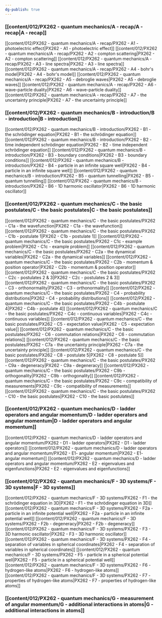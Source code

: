 ```yaml
---
dg-publish: true
---
```


### [[content/012/PX262 - quantum mechanics/A - recap/A - recap\|A - recap]]
[[content/012/PX262 - quantum mechanics/A - recap/PX262 - A1 - photoelectric effect\|PX262 - A1 - photoelectric effect]]
[[content/012/PX262 - quantum mechanics/A - recap/PX262 - A2 - compton scattering\|PX262 - A2 - compton scattering]]
[[content/012/PX262 - quantum mechanics/A - recap/PX262 - A3 - line spectra\|PX262 - A3 - line spectra]]
[[content/012/PX262 - quantum mechanics/A - recap/PX262 - A4 - bohr's model\|PX262 - A4 - bohr's model]]
[[content/012/PX262 - quantum mechanics/A - recap/PX262 - A5 - debroglie waves\|PX262 - A5 - debroglie waves]]
[[content/012/PX262 - quantum mechanics/A - recap/PX262 - A6 - wave-particle duality\|PX262 - A6 - wave-particle duality]]
[[content/012/PX262 - quantum mechanics/A - recap/PX262 - A7 - the uncertainty principle\|PX262 - A7 - the uncertainty principle]]
### [[content/012/PX262 - quantum mechanics/B - introduction/B - introduction\|B - introduction]]
[[content/012/PX262 - quantum mechanics/B - introduction/PX262 - B1 - the schrödinger equation\|PX262 - B1 - the schrödinger equation]]
[[content/012/PX262 - quantum mechanics/B - introduction/PX262 - B2 - time independent schrödinger equation\|PX262 - B2 - time independent schrödinger equation]]
[[content/012/PX262 - quantum mechanics/B - introduction/PX262 - B3 - boundary conditions\|PX262 - B3 - boundary conditions]]
[[content/012/PX262 - quantum mechanics/B - introduction/PX262 - B4 - particle in an infinite square well\|PX262 - B4 - particle in an infinite square well]]
[[content/012/PX262 - quantum mechanics/B - introduction/PX262 - B5 - quantum tunnelling\|PX262 - B5 - quantum tunnelling]]
[[content/012/PX262 - quantum mechanics/B - introduction/PX262 - B6 - 1D harmonic oscillator\|PX262 - B6 - 1D harmonic oscillator]]
### [[content/012/PX262 - quantum mechanics/C - the basic postulates/C - the basic postulates\|C - the basic postulates]]
[[content/012/PX262 - quantum mechanics/C - the basic postulates/PX262 - C1a - the wavefunction\|PX262 - C1a - the wavefunction]]
[[content/012/PX262 - quantum mechanics/C - the basic postulates/PX262 - C1b - postulate 1\|PX262 - C1b - postulate 1]]
[[content/012/PX262 - quantum mechanics/C - the basic postulates/PX262 - C1c - example problem\|PX262 - C1c - example problem]]
[[content/012/PX262 - quantum mechanics/C - the basic postulates/PX262 - C2a - the dynamical variables\|PX262 - C2a - the dynamical variables]]
[[content/012/PX262 - quantum mechanics/C - the basic postulates/PX262 - C2b - momentum & position operator\|PX262 - C2b - momentum & position operator]]
[[content/012/PX262 - quantum mechanics/C - the basic postulates/PX262 - C2c - postulates 2 & 3\|PX262 - C2c - postulates 2 & 3]]
[[content/012/PX262 - quantum mechanics/C - the basic postulates/PX262 - C3 - orthonormality\|PX262 - C3 - orthonormality]]
[[content/012/PX262 - quantum mechanics/C - the basic postulates/PX262 - C4 - probability distributions\|PX262 - C4 - probability distributions]]
[[content/012/PX262 - quantum mechanics/C - the basic postulates/PX262 - C4b - postulate 4\|PX262 - C4b - postulate 4]]
[[content/012/PX262 - quantum mechanics/C - the basic postulates/PX262 - C4c - continuous variables\|PX262 - C4c - continuous variables]]
[[content/012/PX262 - quantum mechanics/C - the basic postulates/PX262 - C5 - expectation value\|PX262 - C5 - expectation value]]
[[content/012/PX262 - quantum mechanics/C - the basic postulates/PX262 - C6 - commutation relations\|PX262 - C6 - commutation relations]]
[[content/012/PX262 - quantum mechanics/C - the basic postulates/PX262 - C7a - the uncertainty principle\|PX262 - C7a - the uncertainty principle]]
[[content/012/PX262 - quantum mechanics/C - the basic postulates/PX262 - C8 - postulate 5\|PX262 - C8 - postulate 5]]
[[content/012/PX262 - quantum mechanics/C - the basic postulates/PX262 - C9a - degeneracy\|PX262 - C9a - degeneracy]]
[[content/012/PX262 - quantum mechanics/C - the basic postulates/PX262 - C9b - orthogonality\|PX262 - C9b - orthogonality]]
[[content/012/PX262 - quantum mechanics/C - the basic postulates/PX262 - C9c - compatibility of measurements\|PX262 - C9c - compatibility of measurements]]
[[content/012/PX262 - quantum mechanics/C - the basic postulates/PX262 - C10 - the basic postulates\|PX262 - C10 - the basic postulates]]
### [[content/012/PX262 - quantum mechanics/D - ladder operators and angular momentum/D - ladder operators and angular momentum\|D - ladder operators and angular momentum]]
[[content/012/PX262 - quantum mechanics/D - ladder operators and angular momentum/PX262 - D1 - ladder operators\|PX262 - D1 - ladder operators]]
[[content/012/PX262 - quantum mechanics/D - ladder operators and angular momentum/PX262 - E1- angular momentum\|PX262 - E1- angular momentum]]
[[content/012/PX262 - quantum mechanics/D - ladder operators and angular momentum/PX262 - E2 - eigenvalues and eigenfunctions\|PX262 - E2 - eigenvalues and eigenfunctions]]
### [[content/012/PX262 - quantum mechanics/F - 3D systems/F - 3D systems\|F - 3D systems]]
[[content/012/PX262 - quantum mechanics/F - 3D systems/PX262 - F1 - the schrödinger equation in 3D\|PX262 - F1 - the schrödinger equation in 3D]]
[[content/012/PX262 - quantum mechanics/F - 3D systems/PX262 - F2a - particle in an infinite potential well\|PX262 - F2a - particle in an infinite potential well]]
[[content/012/PX262 - quantum mechanics/F - 3D systems/PX262 - F2b - degeneracy\|PX262 - F2b - degeneracy]]
[[content/012/PX262 - quantum mechanics/F - 3D systems/PX262 - F3 - 3D harmonic oscillator\|PX262 - F3 - 3D harmonic oscillator]]
[[content/012/PX262 - quantum mechanics/F - 3D systems/PX262 - F4 - separation of variables in spherical coordinates\|PX262 - F4 - separation of variables in spherical coordinates]]
[[content/012/PX262 - quantum mechanics/F - 3D systems/PX262 - F5 - particle in a spherical potential well\|PX262 - F5 - particle in a spherical potential well]]
[[content/012/PX262 - quantum mechanics/F - 3D systems/PX262 - F6 - hydrogen-like atoms\|PX262 - F6 - hydrogen-like atoms]]
[[content/012/PX262 - quantum mechanics/F - 3D systems/PX262 - F7 - properties of hydrogen-like atoms\|PX262 - F7 - properties of hydrogen-like atoms]]
### [[content/012/PX262 - quantum mechanics/G - measurement of angular momentum/G - additional interactions in atoms\|G - additional interactions in atoms]]
$$$$